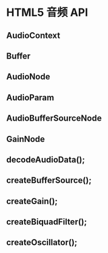 # HTML5 音频 API

## AudioContext

## Buffer

## AudioNode

## AudioParam

## AudioBufferSourceNode

## GainNode

## decodeAudioData();

## createBufferSource();

## createGain();

## createBiquadFilter();

## createOscillator();